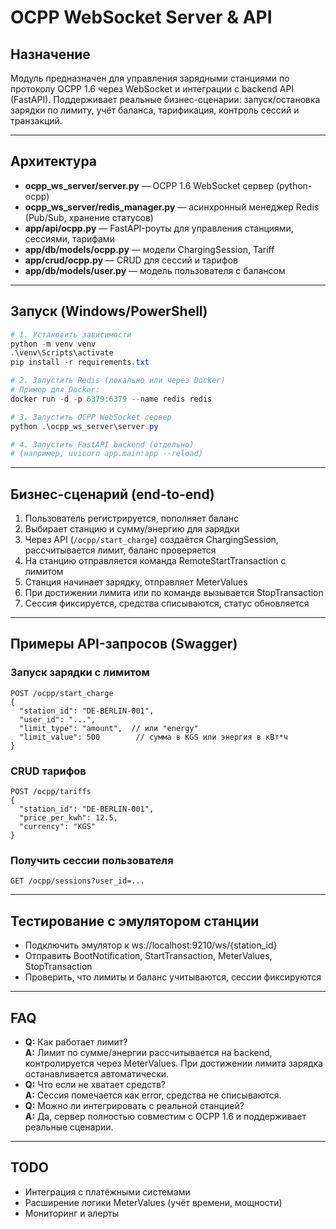 # OCPP WebSocket Server & API

## Назначение

Модуль предназначен для управления зарядными станциями по протоколу OCPP 1.6 через WebSocket и интеграции с backend API (FastAPI). Поддерживает реальные бизнес-сценарии: запуск/остановка зарядки по лимиту, учёт баланса, тарификация, контроль сессий и транзакций.

---

## Архитектура
- **ocpp_ws_server/server.py** — OCPP 1.6 WebSocket сервер (python-ocpp)
- **ocpp_ws_server/redis_manager.py** — асинхронный менеджер Redis (Pub/Sub, хранение статусов)
- **app/api/ocpp.py** — FastAPI-роуты для управления станциями, сессиями, тарифами
- **app/db/models/ocpp.py** — модели ChargingSession, Tariff
- **app/crud/ocpp.py** — CRUD для сессий и тарифов
- **app/db/models/user.py** — модель пользователя с балансом

---

## Запуск (Windows/PowerShell)

```powershell
# 1. Установить зависимости
python -m venv venv
.\venv\Scripts\activate
pip install -r requirements.txt

# 2. Запустить Redis (локально или через Docker)
# Пример для Docker:
docker run -d -p 6379:6379 --name redis redis

# 3. Запустить OCPP WebSocket сервер
python .\ocpp_ws_server\server.py

# 4. Запустить FastAPI backend (отдельно)
# (например, uvicorn app.main:app --reload)
```

---

## Бизнес-сценарий (end-to-end)
1. Пользователь регистрируется, пополняет баланс
2. Выбирает станцию и сумму/энергию для зарядки
3. Через API (`/ocpp/start_charge`) создаётся ChargingSession, рассчитывается лимит, баланс проверяется
4. На станцию отправляется команда RemoteStartTransaction с лимитом
5. Станция начинает зарядку, отправляет MeterValues
6. При достижении лимита или по команде вызывается StopTransaction
7. Сессия фиксируется, средства списываются, статус обновляется

---

## Примеры API-запросов (Swagger)

### Запуск зарядки с лимитом
```http
POST /ocpp/start_charge
{
  "station_id": "DE-BERLIN-001",
  "user_id": "...",
  "limit_type": "amount",  // или "energy"
  "limit_value": 500        // сумма в KGS или энергия в кВт*ч
}
```

### CRUD тарифов
```http
POST /ocpp/tariffs
{
  "station_id": "DE-BERLIN-001",
  "price_per_kwh": 12.5,
  "currency": "KGS"
}
```

### Получить сессии пользователя
```http
GET /ocpp/sessions?user_id=...
```

---

## Тестирование с эмулятором станции
- Подключить эмулятор к ws://localhost:9210/ws/{station_id}
- Отправить BootNotification, StartTransaction, MeterValues, StopTransaction
- Проверить, что лимиты и баланс учитываются, сессии фиксируются

---

## FAQ
- **Q:** Как работает лимит?  
  **A:** Лимит по сумме/энергии рассчитывается на backend, контролируется через MeterValues. При достижении лимита зарядка останавливается автоматически.
- **Q:** Что если не хватает средств?  
  **A:** Сессия помечается как error, средства не списываются.
- **Q:** Можно ли интегрировать с реальной станцией?  
  **A:** Да, сервер полностью совместим с OCPP 1.6 и поддерживает реальные сценарии.

---

## TODO
- Интеграция с платёжными системами
- Расширение логики MeterValues (учёт времени, мощности)
- Мониторинг и алерты 
